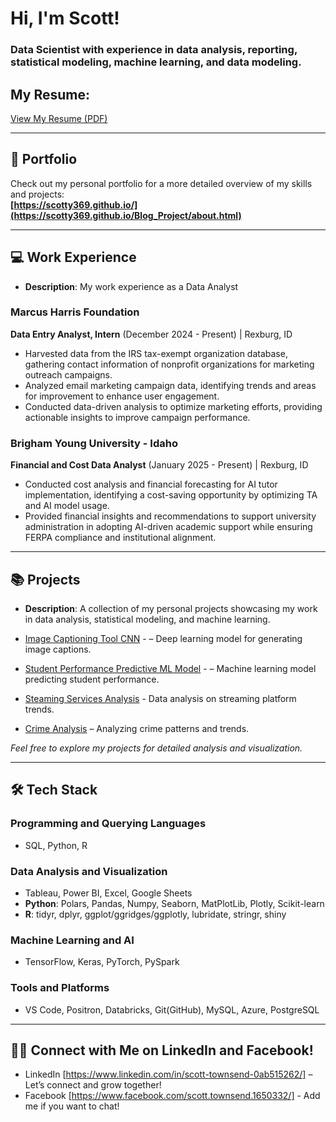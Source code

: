 # Hi, I'm Scott!
### Data Scientist with experience in data analysis, reporting, statistical modeling, machine learning, and data modeling.

## My Resume: 

[View My Resume (PDF)](https://github.com/scotty369/Resume-Quarto/blob/main/resume_scott.pdf)

---

## 🚀 Portfolio
Check out my personal portfolio for a more detailed overview of my skills and projects:  
**[https://scotty369.github.io/](https://scotty369.github.io/Blog_Project/about.html)**

---

## 💻 Work Experience

- **Description**: My work experience as a Data Analyst

### Marcus Harris Foundation  
**Data Entry Analyst, Intern** (December 2024 - Present) | Rexburg, ID  
- Harvested data from the IRS tax-exempt organization database, gathering contact information of nonprofit organizations for marketing outreach campaigns.  
- Analyzed email marketing campaign data, identifying trends and areas for improvement to enhance user engagement.  
- Conducted data-driven analysis to optimize marketing efforts, providing actionable insights to improve campaign performance.  

### Brigham Young University - Idaho  
**Financial and Cost Data Analyst** (January 2025 - Present) | Rexburg, ID  
- Conducted cost analysis and financial forecasting for AI tutor implementation, identifying a cost-saving opportunity by optimizing TA and AI model usage.  
- Provided financial insights and recommendations to support university administration in adopting AI-driven academic support while ensuring FERPA compliance and institutional alignment.  

---

## 📚 Projects
- **Description**: A collection of my personal projects showcasing my work in data analysis, statistical modeling, and machine learning.  

- [Image Captioning Tool CNN](https://github.com/scotty369/Senior-Data-Science-Project/blob/main/README.md) - – Deep learning model for generating image captions.
- [Student Performance Predictive ML Model](https://colab.research.google.com/drive/1romN7rSYlLUdeQDgiWT-y3XRiqSOpjlc) - – Machine learning model predicting student performance.
- [Steaming Services Analysis](https://github.com/scotty369/Streaming_Services/blob/main/README.md) - Data analysis on streaming platform trends.
- [Crime Analysis](https://github.com/scotty369/Personal----Projects/blob/main/README.md) – Analyzing crime patterns and trends.

*Feel free to explore my projects for detailed analysis and visualization.*

---

## 🛠️ Tech Stack 

### Programming and Querying Languages
- SQL, Python, R

### Data Analysis and Visualization
- Tableau, Power BI, Excel, Google Sheets
- **Python**: Polars, Pandas, Numpy, Seaborn, MatPlotLib, Plotly, Scikit-learn
- **R**: tidyr, dplyr, ggplot/ggridges/ggplotly, lubridate, stringr, shiny

### Machine Learning and AI
- TensorFlow, Keras, PyTorch, PySpark

### Tools and Platforms
- VS Code, Positron, Databricks, Git(GitHub), MySQL, Azure, PostgreSQL

---

## 👋🏻 Connect with Me on LinkedIn and Facebook!
- LinkedIn [https://www.linkedin.com/in/scott-townsend-0ab515262/] – Let’s connect and grow together!
- Facebook [https://www.facebook.com/scott.townsend.1650332/] - Add me if you want to chat!
